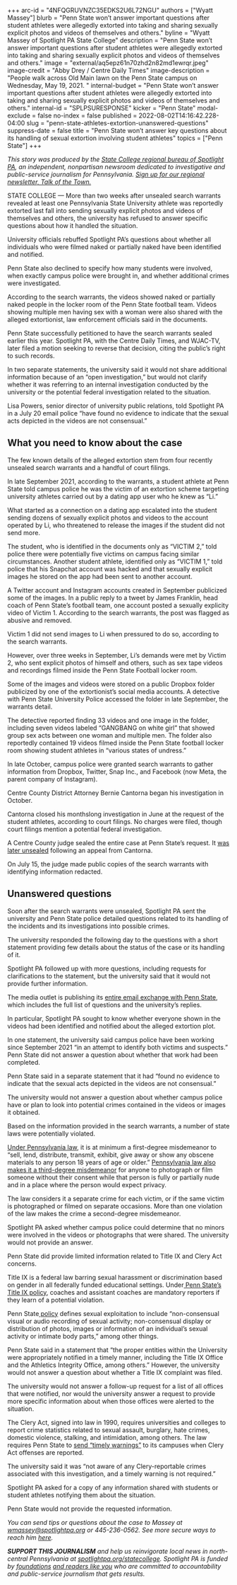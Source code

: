 +++
arc-id = "4NFQGRUVNZC35EDKS2U6L72NGU"
authors = ["Wyatt Massey"]
blurb = "Penn State won’t answer important questions after student athletes were allegedly extorted into taking and sharing sexually explicit photos and videos of themselves and others."
byline = "Wyatt Massey of Spotlight PA State College"
description = "Penn State won’t answer important questions after student athletes were allegedly extorted into taking and sharing sexually explicit photos and videos of themselves and others."
image = "external/aq5epz61n70zhd2n82md1ewrqr.jpeg"
image-credit = "Abby Drey / Centre Daily Times"
image-description = "People walk across Old Main lawn on the Penn State campus on Wednesday, May 19, 2021.  "
internal-budget = "Penn State won’t answer important questions after student athletes were allegedly extorted into taking and sharing sexually explicit photos and videos of themselves and others."
internal-id = "SPLPSURESPONSE"
kicker = "Penn State"
modal-exclude = false
no-index = false
published = 2022-08-02T14:16:42.228-04:00
slug = "penn-state-athletes-extortion-unanswered-questions"
suppress-date = false
title = "Penn State won’t answer key questions about its handling of sexual extortion involving student athletes"
topics = ["Penn State"]
+++

<i>This story was produced by the </i><a href="https://www.spotlightpa.org/statecollege"><i>State College regional bureau of Spotlight PA</i></a><i>, an independent, nonpartisan newsroom dedicated to investigative and public-service journalism for Pennsylvania. </i><a href="https://www.spotlightpa.org/newsletters/talkofthetown"><i>Sign up for our regional newsletter, Talk of the Town.</i></a>

STATE COLLEGE — More than two weeks after unsealed search warrants revealed at least one Pennsylvania State University athlete was reportedly extorted last fall into sending sexually explicit photos and videos of themselves and others, the university has refused to answer specific questions about how it handled the situation.

University officials rebuffed Spotlight PA’s questions about whether all individuals who were filmed naked or partially naked have been identified and notified.

Penn State also declined to specify how many students were involved, when exactly campus police were brought in, and whether additional crimes were investigated.

<script src="https://www.spotlightpa.org/embed.js" async></script><div data-spl-embed-version="1" data-spl-src="https://www.spotlightpa.org/embeds/tips/?tip_text=Do%20you%20have%20information%20relating%20to%20this%20case%20that%20we%20should%20investigate%3F%20Tell%20us%20now.&form_name=statecollege-embed"></div>

According to the search warrants, the videos showed naked or partially naked people in the locker room of the Penn State football team. Videos showing multiple men having sex with a woman were also shared with the alleged extortionist, law enforcement officials said in the documents.

Penn State successfully petitioned to have the search warrants sealed earlier this year. Spotlight PA, with the Centre Daily Times, and WJAC-TV, later filed a motion seeking to reverse that decision, citing the public’s right to such records.

In two separate statements, the university said it would not share additional information because of an “open investigation,” but would not clarify whether it was referring to an internal investigation conducted by the university or the potential federal investigation related to the situation.

Lisa Powers, senior director of university public relations, told Spotlight PA in a July 20 email police “have found no evidence to indicate that the sexual acts depicted in the videos are not consensual.”

## What you need to know about the case

The few known details of the alleged extortion stem from four recently unsealed search warrants and a handful of court filings.

In late September 2021, according to the warrants, a student athlete at Penn State told campus police he was the victim of an extortion scheme targeting university athletes carried out by a dating app user who he knew as “Li.”

What started as a connection on a dating app escalated into the student sending dozens of sexually explicit photos and videos to the account operated by Li, who threatened to release the images if the student did not send more.

The student, who is identified in the documents only as “VICTIM 2,” told police there were potentially five victims on campus facing similar circumstances. Another student athlete, identified only as “VICTIM 1,” told police that his Snapchat account was hacked and that sexually explicit images he stored on the app had been sent to another account.

A Twitter account and Instagram accounts created in September publicized some of the images. In a public reply to a tweet by James Franklin, head coach of Penn State’s football team, one account posted a sexually explicity video of Victim 1. According to the search warrants, the post was flagged as abusive and removed.

Victim 1 did not send images to Li when pressured to do so, according to the search warrants.

However, over three weeks in September, Li’s demands were met by Victim 2, who sent explicit photos of himself and others, such as sex tape videos and recordings filmed inside the Penn State Football locker room.

Some of the images and videos were stored on a public Dropbox folder publicized by one of the extortionist’s social media accounts. A detective with Penn State University Police accessed the folder in late September, the warrants detail.

The detective reported finding 33 videos and one image in the folder, including seven videos labeled “GANGBANG on white girl” that showed group sex acts between one woman and multiple men. The folder also reportedly contained 19 videos filmed inside the Penn State football locker room showing student athletes in “various states of undress.”

In late October, campus police were granted search warrants to gather information from Dropbox, Twitter, Snap Inc., and Facebook (now Meta, the parent company of Instagram).

Centre County District Attorney Bernie Cantorna began his investigation in October.

Cantorna closed his monthslong investigation in June at the request of the student athletes, according to court filings. No charges were filed, though court filings mention a potential federal investigation.

A Centre County judge sealed the entire case at Penn State’s request. It <a href="https://www.spotlightpa.org/statecollege/2022/07/centre-county-court-penn-state-search-warrants/">was later unsealed</a> following an appeal from Cantorna.

On July 15, the judge made public copies of the search warrants with identifying information redacted.

## Unanswered questions

Soon after the search warrants were unsealed, Spotlight PA sent the university and Penn State police detailed questions related to its handling of the incidents and its investigations into possible crimes.

The university responded the following day to the questions with a short statement providing few details about the status of the case or its handling of it.

Spotlight PA followed up with more questions, including requests for clarifications to the statement, but the university said that it would not provide further information.

The media outlet is publishing its <a href="https://www.scribd.com/document/585088520/Spotlight-PA-Penn-State-Email-Exchange">entire email exchange with Penn State</a>, which includes the full list of questions and the university’s replies.

In particular, Spotlight PA sought to know whether everyone shown in the videos had been identified and notified about the alleged extortion plot.

In one statement, the university said campus police have been working since September 2021 “in an attempt to identify both victims and suspects.” Penn State did not answer a question about whether that work had been completed.

Penn State said in a separate statement that it had “found no evidence to indicate that the sexual acts depicted in the videos are not consensual.”

The university would not answer a question about whether campus police have or plan to look into potential crimes contained in the videos or images it obtained.

Based on the information provided in the search warrants, a number of state laws were potentially violated.

<a href="https://www.legis.state.pa.us/cfdocs/legis/LI/consCheck.cfm?txtType=HTM&ttl=18&div=0&chpt=59&sctn=3&subsctn=0">Under Pennsylvania law</a>, it is at minimum a first-degree misdemeanor to “sell, lend, distribute, transmit, exhibit, give away or show any obscene materials to any person 18 years of age or older.” <a href="https://www.legis.state.pa.us/cfdocs/legis/li/consCheck.cfm?txtType=HTM&ttl=18&div=00.&chpt=075.&sctn=007.&subsctn=001.">Pennsylvania law also makes it a third-degree misdemeanor</a> for anyone to photograph or film someone without their consent while that person is fully or partially nude and in a place where the person would expect privacy.

The law considers it a separate crime for each victim, or if the same victim is photographed or filmed on separate occasions. More than one violation of the law makes the crime a second-degree misdemeanor.

Spotlight PA asked whether campus police could determine that no minors were involved in the videos or photographs that were shared. The university would not provide an answer.

Penn State did provide limited information related to Title IX and Clery Act concerns.

Title IX is a federal law barring sexual harassment or discrimination based on gender in all federally funded educational settings. Under<a href="https://policy.psu.edu/policies/ad85#"> Penn State’s Title IX policy</a>, coaches and assistant coaches are mandatory reporters if they learn of a potential violation.

Penn State<a href="https://web.archive.org/20220802205422/https://titleix.psu.edu/helpful-definitions/"> policy</a> defines sexual exploitation to include “non-consensual visual or audio recording of sexual activity; non-consensual display or distribution of photos, images or information of an individual’s sexual activity or intimate body parts,” among other things.

Penn State said in a statement that “the proper entities within the University were appropriately notified in a timely manner, including the Title IX Office and the Athletics Integrity Office, among others.” However, the university would not answer a question about whether a Title IX complaint was filed.

The university would not answer a follow-up request for a list of all offices that were notified, nor would the university answer a request to provide more specific information about when those offices were alerted to the situation.

<script src="https://www.spotlightpa.org/embed.js" async></script><div data-spl-embed-version="1" data-spl-src="https://www.spotlightpa.org/embeds/donate/"></div>

The Clery Act, signed into law in 1990, requires universities and colleges to report crime statistics related to sexual assault, burglary, hate crimes, domestic violence, stalking, and intimidation, among others. The law requires Penn State to <a href="https://www.police.psu.edu/clery">send “timely warnings”</a> to its campuses when Clery Act offenses are reported.

The university said it was “not aware of any Clery-reportable crimes associated with this investigation, and a timely warning is not required.”

Spotlight PA asked for a copy of any information shared with students or student athletes notifying them about the situation.

Penn State would not provide the requested information.

<i>You can send tips or questions about the case to Massey at </i><a href="mailto:wmassey@spotlightpa.org" target="_blank"><i>wmassey@spotlightpa.org</i></a><i> or 445-236-0562. See more secure ways to reach him </i><a href="https://www.spotlightpa.org/tips/"><i>here</i></a><i>.</i>

<i><b>SUPPORT THIS JOURNALISM</b></i><i> and help us reinvigorate local news in north-central Pennsylvania at </i><a href="https://checkout.fundjournalism.org/memberform?org_id=spotlightpa&campaign=7015G0000013pUYQAY&utm_source=www.spotlightpa.org&utm_medium=statecollege:section&utm_campaign=statecollege:main"><i>spotlightpa.org/statecollege</i></a><i>. Spotlight PA is funded by </i><a href="https://www.spotlightpa.org/support"><i>foundations</i></a><i> </i><a href="https://www.spotlightpa.org/support"><i>and readers like you</i></a><i> who are committed to accountability and public-service journalism that gets results.</i>
